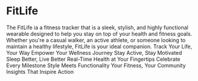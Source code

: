 # FitLife
The FitLife ia a fitness tracker that is a sleek, stylish, and highly functional wearable designed to help you stay on top of your health and fitness goals. 
Whether you're a casual walker, an active athlete, or someone looking to maintain a healthy lifestyle, FitLife is your ideal companion.
Track Your Life, Your Way
Empower Your Wellness Journey
Stay Active, Stay Motivated
Sleep Better, Live Better
Real-Time Health at Your Fingertips
Celebrate Every Milestone
Style Meets Functionality
Your Fitness, Your Community
Insights That Inspire Action
